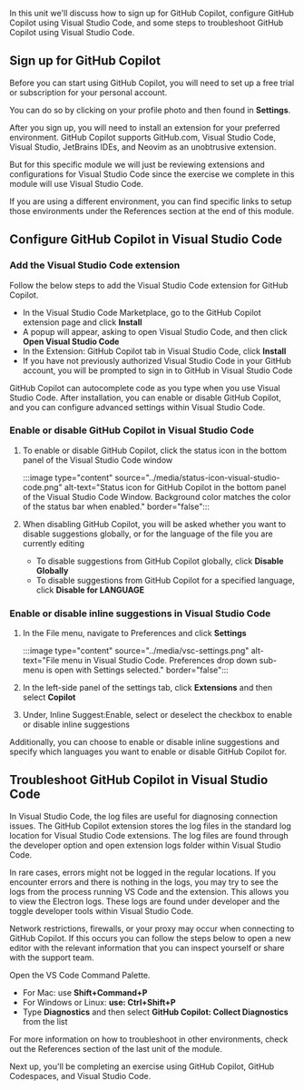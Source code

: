 In this unit we'll discuss how to sign up for GitHub Copilot, configure GitHub Copilot using Visual Studio Code, and some steps to troubleshoot GitHub Copilot using Visual Studio Code.

## Sign up for GitHub Copilot

Before you can start using GitHub Copilot, you will need to set up a free trial or subscription for your personal account.

You can do so by clicking on your profile photo and then found in **Settings**.

After you sign up, you will need to install an extension for your preferred environment. GitHub Copilot supports GitHub.com, Visual Studio Code, Visual Studio, JetBrains IDEs, and Neovim as an unobtrusive extension.

But for this specific module we will just be reviewing extensions and configurations for Visual Studio Code since the exercise we complete in this module will use Visual Studio Code.

If you are using a different environment, you can find specific links to setup those environments under the References section at the end of this module.

## Configure GitHub Copilot in Visual Studio Code

### Add the Visual Studio Code extension

Follow the below steps to add the Visual Studio Code extension for GitHub Copilot.

- In the Visual Studio Code Marketplace, go to the GitHub Copilot extension page and click **Install**
- A popup will appear, asking to open Visual Studio Code, and then click **Open Visual Studio Code**
- In the Extension: GitHub Copilot tab in Visual Studio Code, click **Install**
- If you have not previously authorized Visual Studio Code in your GitHub account, you will be prompted to sign in to GitHub in Visual Studio Code

GitHub Copilot can autocomplete code as you type when you use Visual Studio Code. After installation, you can enable or disable GitHub Copilot, and you can configure advanced settings within Visual Studio Code.

### Enable or disable GitHub Copilot in Visual Studio Code

1. To enable or disable GitHub Copilot, click the status icon in the bottom panel of the Visual Studio Code window

    :::image type="content" source="../media/status-icon-visual-studio-code.png" alt-text="Status icon for GitHub Copilot in the bottom panel of the Visual Studio Code Window. Background color matches the color of the status bar when enabled." border="false":::

2. When disabling GitHub Copilot, you will be asked whether you want to disable suggestions globally, or for the language of the file you are currently editing

   - To disable suggestions from GitHub Copilot globally, click **Disable Globally**
   - To disable suggestions from GitHub Copilot for a specified language, click **Disable for LANGUAGE**

### Enable or disable inline suggestions in Visual Studio Code

1. In the File menu, navigate to Preferences and click **Settings**

    :::image type="content" source="../media/vsc-settings.png" alt-text="File menu in Visual Studio Code. Preferences drop down sub-menu is open with Settings selected." border="false":::

2. In the left-side panel of the settings tab, click **Extensions** and then select **Copilot**
3. Under, Inline Suggest:Enable, select or deselect the checkbox to enable or disable inline suggestions

Additionally, you can choose to enable or disable inline suggestions and specify which languages you want to enable or disable GitHub Copilot for.

## Troubleshoot GitHub Copilot in Visual Studio Code

In Visual Studio Code, the log files are useful for diagnosing connection issues. The GitHub Copilot extension stores the log files in the standard log location for Visual Studio Code extensions. The log files are found through the developer option and open extension logs folder within Visual Studio Code.

In rare cases, errors might not be logged in the regular locations. If you encounter errors and there is nothing in the logs, you may try to see the logs from the process running VS Code and the extension. This allows you to view the Electron logs. These logs are found under developer and the toggle developer tools within Visual Studio Code.

Network restrictions, firewalls, or your proxy may occur when connecting to GitHub Copilot. If this occurs you can follow the steps below to open a new editor with the relevant information that you can inspect yourself or share with the support team.

Open the VS Code Command Palette.

- For Mac: use **Shift+Command+P**
- For Windows or Linux: **use: Ctrl+Shift+P**
- Type **Diagnostics** and then select **GitHub Copilot: Collect Diagnostics** from the list

For more information on how to troubleshoot in other environments, check out the References section of the last unit of the module.

Next up, you'll be completing an exercise using GitHub Copilot, GitHub Codespaces, and Visual Studio Code.

<!-- Do not add a unit summary or references/links -->
